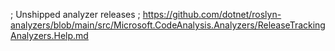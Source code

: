 ; Unshipped analyzer releases
; https://github.com/dotnet/roslyn-analyzers/blob/main/src/Microsoft.CodeAnalysis.Analyzers/ReleaseTrackingAnalyzers.Help.md